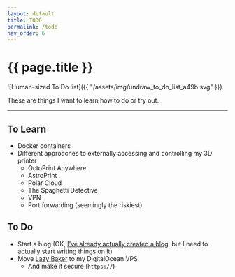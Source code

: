 ```yaml
---
layout: default
title: TODO
permalink: /todo
nav_order: 6
---
```


# {{ page.title }}

![Human-sized To Do list]({{ "/assets/img/undraw_to_do_list_a49b.svg" }})

These are things I want to learn how to do or try out.

---

## To Learn

- Docker containers
- Different approaches to externally accessing and controlling my 3D printer
  - OctoPrint Anywhere
  - AstroPrint
  - Polar Cloud
  - The Spaghetti Detective
  - VPN
  - Port forwarding (seemingly the riskiest)

## To Do

- Start a blog (OK, [I've already actually created a blog](https://blog.juliaebert.com), but I need to actually start writing things on it)
- Move [Lazy Baker](http://lazybaker.juliaebert.com) to my DigitalOcean VPS
  - And make it secure (`https://`)